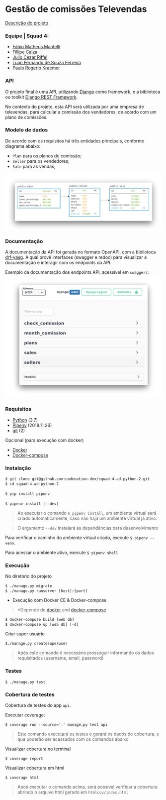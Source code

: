 # Gestão de comissões Televendas

[Descrição do projeto](descricao.md)

### Equipe | Squad 4:

- [Fábio Matheus Mantelli](https://github.com/fabiomantelli)
- [Fillipe Calza](https://github.com/fcalza)
- [Julio Cezar Riffel](https://github.com/julioriffel)
- [Luan Fernando de Souza Ferreira](https://github.com/luanfsf)
- [Paulo Rogerio Kraemer](https://github.com/paulork)

### API 

O projeto final é uma API, utilizando [Django](https://www.djangoproject.com/) como framework, e a biblioteca ou toolkit [Django REST Framework](https://www.django-rest-framework.org/).

No contexto do projeto, esta API será utilizada por uma empresa de televendas, para calcular a comissão dos vendedores, de acordo com um plano de comissões. 


### Modelo de dados
De acordo com os requisitos há três entidades principais, conforme diagrama abaixo:
- `Plan` para os planos de comissão;
- `Seller` para os vendedores;
- `Sale` para as vendas;
 
![](docs/mer.png)

### Documentação
A documentação da API foi gerada no formato OpenAPI, com a biblioteca [drf-yasg](https://drf-yasg.readthedocs.io/en/stable/).
A qual provê interfaces (swagger e redoc) para visualizar a documentação e interagir com os endpoints da API.

Exemplo da documentação dos endpoints API, acessível em `swagger/`. 
![](docs/swagger.png) 

### Requisitos

- [Python](https://www.python.org/downloads/) (3.7) 
- [Pipenv](https://pypi.org/project/pipenv/2018.11.26/) (2018.11.26)
- [git](https://git-scm.com/) (2) 

Opcional (para execução com docker)

- [Docker](https://docs.docker.com/install/)
- [Docker-compose](https://docs.docker.com/compose/)

### Instalação

```
$ git clone git@github.com:codenation-dev/squad-4-ad-python-2.git
$ cd squad-4-ad-python-2

$ pip install pipenv

$ pipenv install [--dev]
```

> Ao executar o comando `$ pipenv install`, um ambiente virtual será criado automaticamente, caso não haja um ambiente virtual já ativo.

> O argumento `--dev` instalará as dependências para desenvolvimento

Para verificar o caminho do ambiente virtual criado, execute `$ pipenv --venv`.

Para acessar o ambiente ativo, execute `$ pipenv shell`


### Execução

No diretório do projeto
```
$ ./manage.py migrate
$ ./manage.py runserver [host]:[port]
```

- Execução com Docker CE & Docker-compose
> *Depende de [docker](https://docs.docker.com/install/) and [docker-compose](https://docs.docker.com/compose/)
```
$ docker-compose build [web db]
$ docker-compose up [web db] [-d]
```

Criar super usuário
```
$./manage.py createsuperuser
```
> Após este comando é necessário prosseguir informando os dados requisitados (username, email, password)

### Testes

```
$ ./manage.py test
```

### Cobertura de testes

Cobertura de testes do app `api`.

Executar coverage:
```
$ coverage run --source='.' manage.py test api
```
> Este comando executará os testes e gerará os dados de cobertura, e que poderão ser acessados com os comandos abaixo  

Visualizar cobertura no terminal
```
$ coverage report
```
Visualizar cobertura em html
```
$ coverage html
```
> Apoś executar o comando acima, será possível verificar a cobertura abrindo o arquivo html gerado em `htmlcov/index.html`
